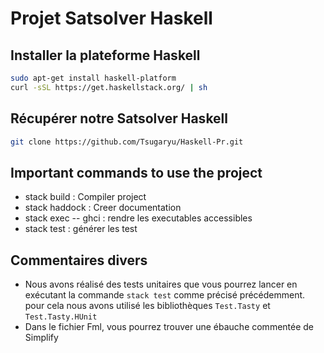 # Projet Satsolver Haskell
## Installer la plateforme Haskell
```bash
sudo apt-get install haskell-platform
curl -sSL https://get.haskellstack.org/ | sh
```
## Récupérer notre Satsolver Haskell
```bash
git clone https://github.com/Tsugaryu/Haskell-Pr.git
```
## Important commands to use the project
- stack build : Compiler project
- stack haddock : Creer documentation
- stack exec -- ghci : rendre les executables accessibles
- stack test : générer les test

## Commentaires divers
- Nous avons réalisé des tests unitaires que vous pourrez lancer en exécutant la commande `stack test` comme précisé précédemment. pour cela nous avons utilisé les bibliothèques `Test.Tasty` et `Test.Tasty.HUnit`
- Dans le fichier Fml, vous pourrez trouver une ébauche commentée de Simplify
